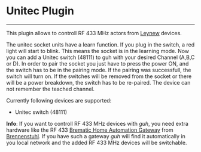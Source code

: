 # Unitec Plugin
--------------------------------------------

This plugin allows to controll RF 433 MHz actors from [Leynew](http://www.unitec-elektro.de/) devices.

The unitec socket units have a learn function. If you plug in the switch, a red light will start to blink. This means the socket is in the learning mode. Now you can add a Unitec switch (48111) to guh with your desired Channel (A,B,C or D). In order to pair the socket you just have to press the power ON, and the switch has to be in the pairing mode. If the pairing was successfull, the switch will turn on. If the switches will be removed from the socket or there will be a power breakdown, the switch has to be re-paired. The device can not remember the teached channel.

Currently following devices are supported:

* Unitec switch (48111)
  

**Info**: If you want to controll RF 433 MHz devices with *guh*, you need extra hardware like the RF 433 [Brematic Home Automation Gateway](http://www.brennenstuhl.de/de-DE/steckdosenleisten-schaltgeraete-und-adapter/brematic-hausautomation/brematic-home-automation-gateway-gwy-433-3.html) from [Brennenstuhl](http://www.brennenstuhl.de/). If you have such a gateway *guh* will find it automatically in you local network and the added RF 433 MHz devices will be switchable.